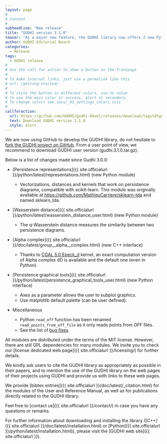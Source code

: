 ```yaml
---
layout: page
#
# Content
#
subheadline: "New release"
title: "GUDHI version 3.1.0"
teaser: "As a major new feature, the GUDHI library now offers 2 new Python modules: Persistence representations and Wasserstein distance."
author: GUDHI Editorial Board
categories:
  - Release
tags:
  - GUDHI release
#
# Use the call for action to show a button on the frontpage
#
# To make internal links, just use a permalink like this
# url: /getting-started/
#
# To style the button in different colors, use no value
# to use the main color or success, alert or secondary.
# To change colors see sass/_01_settings_colors.scss
#
callforaction:
  url: https://github.com/GUDHI/gudhi-devel/releases/download/tags%2Fgudhi-release-3.1.0/gudhi.3.1.0.tar.gz
  text: Download GUDHI version 3.1.0
  style: alert
---
```


We are now using GitHub to develop the GUDHI library, do not hesitate to [fork the GUDHI project on GitHub](https://github.com/GUDHI/gudhi-devel). From a user point of view, we recommend to download GUDHI user version (gudhi.3.1.0.tar.gz).

Below is a list of changes made since Gudhi 3.0.0:

- [Persistence representations]({{ site.officialurl }}/python/latest/representations.html) (new Python module)
     - Vectorizations, distances and kernels that work on persistence diagrams, compatible with scikit-learn. This module was originally available at https://github.com/MathieuCarriere/sklearn-tda and named sklearn_tda.

- [Wasserstein distance]({{ site.officialurl }}/python/latest/wasserstein_distance_user.html) (new Python module)
     - The q-Wasserstein distance measures the similarity between two persistence diagrams.

- [Alpha complex]({{ site.officialurl }}/doc/latest/group__alpha__complex.html) (new C++ interface)
     - Thanks to [CGAL 5.0 Epeck_d](https://doc.cgal.org/latest/Kernel_d/structCGAL_1_1Epeck__d.html) kernel, an exact computation version of Alpha complex dD is available and the default one (even in Python).

- [Persistence graphical tools]({{ site.officialurl }}/python/latest/persistence_graphical_tools_user.html) (new Python interface)
     - Axes as a parameter allows the user to subplot graphics.
     - Use matplotlib default palette (can be user defined).

- Miscellaneous
     - Python `read_off` function has been renamed `read_points_from_off_file` as it only reads points from OFF files.
     - See the list of [bug fixes](https://github.com/GUDHI/gudhi-devel/issues?utf8=%E2%9C%93&q=is%3Aissue+label%3A3.1.0+).


All modules are distributed under the terms of the MIT license.
However, there are still GPL dependencies for many modules. We invite you to check our [license dedicated web page]({{ site.officialurl }}/licensing/) for further details.

We kindly ask users to cite the GUDHI library as appropriately as possible in their papers, and to mention the use of the GUDHI library on the web pages of their projects using GUDHI and provide us with links to these web pages.

We provide [bibtex entries]({{ site.officialurl }}/doc/latest/_citation.html) for the modules of the User and Reference Manual, as well as for publications directly related to the GUDHI library. 

Feel free to [contact us]({{ site.officialurl }}/contact/) in case you have any questions or remarks.

For further information about downloading and installing the library ([C++]({{ site.officialurl }}/doc/latest/installation.html) or [Python]({{ site.officialurl }}/python/latest/installation.html)), please visit the [GUDHI web site]({{ site.officialurl }}).

